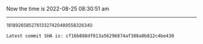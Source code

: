 Now the time is 2022-08-25 08:30:51 am

---

<small>181892658527613327420489558326340</small>

```txt
Latest commit SHA is: cf16b888df013a56296874af388a0b812c4be430
```
